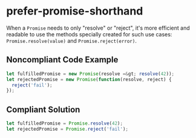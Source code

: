 # prefer-promise-shorthand

 When a `Promise` needs to only "resolve" or "reject", it's more efficient and readable to use the methods specially created for such
use cases: `Promise.resolve(value)` and `Promise.reject(error)`.

## Noncompliant Code Example

```typescript
let fulfilledPromise = new Promise(resolve =&gt; resolve(42));
let rejectedPromise = new Promise(function(resolve, reject) {
  reject('fail');
});
```
## Compliant Solution

```typescript
let fulfilledPromise = Promise.resolve(42);
let rejectedPromise = Promise.reject('fail');
```

